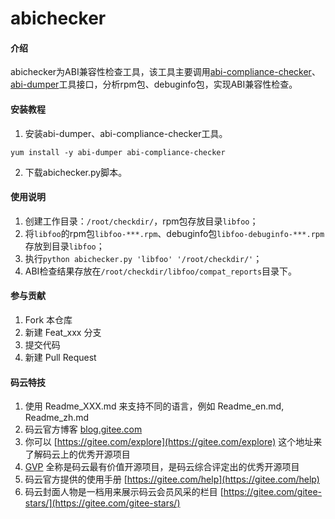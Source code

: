 # abichecker

#### 介绍
abichecker为ABI兼容性检查工具，该工具主要调用[abi-compliance-checker](https://github.com/lvc/abi-dumper)、[abi-dumper](https://github.com/lvc/abi-dumper)工具接口，分析rpm包、debuginfo包，实现ABI兼容性检查。

#### 安装教程

1.  安装abi-dumper、abi-compliance-checker工具。
```shell
yum install -y abi-dumper abi-compliance-checker
```
2.  下载abichecker.py脚本。

#### 使用说明

1.  创建工作目录：`/root/checkdir/`，rpm包存放目录`libfoo`；
2.  将`libfoo`的rpm包`libfoo-***.rpm`、debuginfo包`libfoo-debuginfo-***.rpm`存放到目录`libfoo`；
3.  执行`python abichecker.py 'libfoo' '/root/checkdir/'`；
4.  ABI检查结果存放在`/root/checkdir/libfoo/compat_reports`目录下。

#### 参与贡献

1.  Fork 本仓库
2.  新建 Feat_xxx 分支
3.  提交代码
4.  新建 Pull Request


#### 码云特技

1.  使用 Readme\_XXX.md 来支持不同的语言，例如 Readme\_en.md, Readme\_zh.md
2.  码云官方博客 [blog.gitee.com](https://blog.gitee.com)
3.  你可以 [https://gitee.com/explore](https://gitee.com/explore) 这个地址来了解码云上的优秀开源项目
4.  [GVP](https://gitee.com/gvp) 全称是码云最有价值开源项目，是码云综合评定出的优秀开源项目
5.  码云官方提供的使用手册 [https://gitee.com/help](https://gitee.com/help)
6.  码云封面人物是一档用来展示码云会员风采的栏目 [https://gitee.com/gitee-stars/](https://gitee.com/gitee-stars/)
